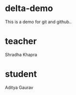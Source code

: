 # delta-demo
This is a demo for git and github..

# teacher
Shradha Khapra

# student
Aditya Gaurav
